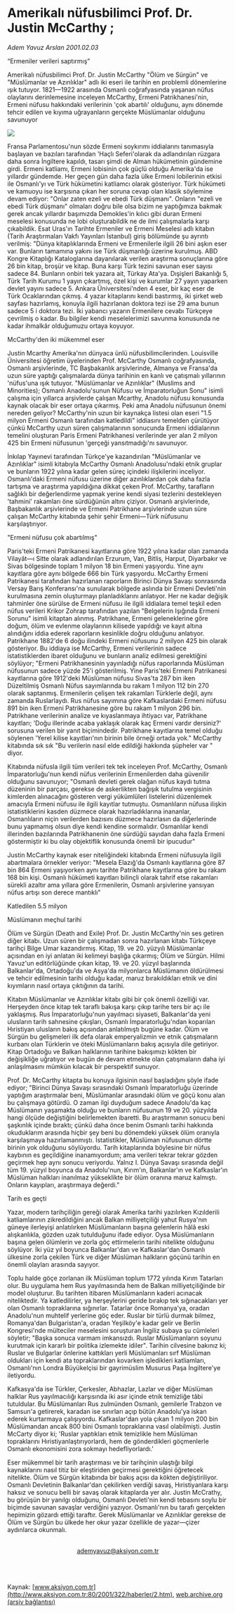# Amerikalı nüfusbilimci Prof. Dr. Justin McCarthy ;

*Adem Yavuz Arslan 2001.02.03*

<div>
 <p class="baslik">
  “Ermeniler verileri saptırmış”
 </p>
 <p class="spot">
  Amerikalı nüfusbilimci Prof. Dr.  Justin McCarthy "Ölüm ve  Sürgün" ve "Müslümanlar ve  Azınlıklar" adlı iki eseri ile tarihin en problemli dönemlerine  ışık tutuyor. 1821—1922  arasında Osmanlı coğrafyasında  yaşanan nüfus olaylarını  derinlemesine inceleyen  McCarthy, Ermeni Patrikhanesi'nin, Ermeni nüfusu hakkındaki  verilerinin 'çok abartılı'  olduğunu, aynı dönemde tehcir  edilen ve kıyıma uğrayanların  gerçekte Müslümanlar olduğunu savunuyor
 </p>
 <p class="metin">
 </p>
 <img border="0" src="/web/20020429111146im_/http://www.aksiyon.com.tr/2001/322/resimler/Ermeni.jpg"/>
 <p class="metin">
  Fransa Parlamentosu'nun sözde Ermeni soykırımı iddialarını tanımasıyla başlayan ve bazıları tarafından 'Haçlı Seferi'olarak da adlandırılan rüzgara daha sonra İngiltere kapıldı, tasarı şimdi de Alman hükümetinin gündemine girdi. Ermeni katliamı, Ermeni lobisinin çok güçlü olduğu Amerika'da ise yıllardır gündemde. Her geçen gün daha fazla ülke Ermeni lobilerinin etkisi ile Osmanlı'yı ve Türk hükümetini katliamcı olarak gösteriyor. Türk hükümeti ve kamuoyu ise karşısına çıkan her soruna cevap olan klasik söylemine devam ediyor: "Onlar zaten ezeli ve ebedi Türk düşmanı". Onların "ezeli ve ebedi Türk düşmanı" olmaları doğru bile olsa bizim ne yaptığımıza bakmak gerek ancak yıllardır başımızda Demokles'in kılıcı gibi duran Ermeni meselesi konusunda ne lobi oluşturabildik ne de ilmi çalışmalarla karşı çıkabildik. Esat Uras'ın Tarihte Ermeniler ve Ermeni Meselesi adlı kitabın (Tarih Araştırmaları Vakfı Yayınları İstanbul) giriş bölümünde şu ayrıntı verilmiş: "Dünya kitaplıklarında Ermeni ve Ermenilerle ilgili 26 bini aşkın eser var. Bunların tamamına yakını ise Türk düşmanlığı üzerine kurulmuş. ABD Kongre Kitaplığı Kataloglarına dayanılarak verilen araştırma sonuçlarına göre 26 bin kitap, broşür ve kitap. Buna karşı Türk tezini savunan eser sayısı sadece 84. Bunların onbiri tek yazara ait, Türkay Ata'ya. Dışişleri Bakanlığı 5, Türk Tarih Kurumu 1 yayın çıkartmış, özel kişi ve kurumlar 27 yayın yaparken devlet yayını sadece 5. Ankara Üniversitesi'nden 4 eser, bir kaç eser de Türk Ocaklarından çıkmış. 4 yazar kitaplarını kendi bastırmış, iki şirket web sayfası hazırlamış, konuyla ilgili hazırlanan doktora tezi ise 29 ama bunun sadece 5 i doktora tezi. İki yabancı yazarın Ermenilere cevabı Türkçeye çevrilmiş o kadar. Bu bilgiler kendi meselelerimizi savunma konusunda ne kadar ihmalkâr olduğumuzu ortaya koyuyor.
 </p>
 <p class="metin">
  McCarthy'den iki mükemmel eser
 </p>
 <p class="metin">
  Justin Mcarthy Amerika'nın dünyaca ünlü nüfusbilimcilerinden. Louisville Üniversitesi öğretim üyelerinden Prof. McCarthy Osmanlı coğrafyasında, Osmanlı arşivlerinde, TC Başbakanlık arşivlerinde, Almanya ve Fransa'da uzun süre yaptığı çalışmalarda dünya tarihinin en kanlı ve çatışmalı yıllarının 'nüfus'una ışık tutuyor. "Müslümanlar ve Azınlıklar" (Muslims and Minorities); Osmanlı Anadolu'sunun Nüfusu ve İmparatorluğun Sonu" isimli çalışma için yıllarca arşivlerde çalışan Mcarthy, Anadolu nüfusu konusunda kaynak olacak bir eser ortaya çıkarmış. Peki ama Anadolu nüfusunun önemi nereden geliyor? McCarthy'nin uzun bir kaynakça listesi olan eseri "1.5 milyon Ermeni Osmanlı tarafından katledildi" iddiasını temelden çürütüyor çünkü McCarthy uzun süren çalışmalarının sonucunda Ermeni iddialarının temelini oluşturan Paris Ermeni Patrikhanesi verilerinde yer alan 2 milyon 425 bin Ermeni nüfusunun 'gerçeği yansıtmadığı'nı savunuyor.
 </p>
 <p class="metin">
  İnkılap Yayınevi tarafından Türkçe'ye kazandırılan "Müslümanlar ve Azınlıklar" isimli kitabıyla McCarthy Osmanlı Anadolusu'ndaki etnik gruplar ve bunların 1922 yılına kadar gelen süreç içindeki ilişkilerini inceliyor. Osmanlı'daki Ermeni nüfusu üzerine diğer azınlıklardan çok daha fazla tartışma ve araştırma yapıldığına dikkat çeken Prof. McCarthy, tarafların sağlıklı bir değerlendirme yapmak yerine kendi siyasi tezlerini destekleyen 'tahmini' rakamları öne sürdüğünün altını çiziyor. Osmanlı arşivlerinde, Başbakanlık arşivlerinde ve Ermeni Patrikhane arşivlerinde uzun süre çalışan McCarthy kitabında şehir şehir Ermeni—Türk nüfusunu karşılaştırıyor.
 </p>
 <p class="metin">
  "Ermeni nüfusu çok abartılmış"
 </p>
 <p class="metin">
  Paris'teki Ermeni Patrikanesi kayıtlarına göre 1922 yılına kadar olan zamanda Vilayât—ı Sitte olarak adlandırılan Erzurum, Van, Bitlis, Harput, Diyarbakır ve Sivas bölgesinde toplam 1 milyon 18 bin Ermeni yaşıyordu. Yine aynı kayıtlara göre aynı bölgede 666 bin Türk yaşıyordu. McCarthy Ermeni Patrikanesi tarafından hazırlanan raporların Birinci Dünya Savaşı sonrasında Versay Barış Konferansı'na sunularak bölgede aslında bir Ermeni Devleti'nin kurulmasına zemin oluşturmayı planladıklarını anlatıyor. Her ne kadar değişik tahminler öne sürülse de Ermeni nüfusu ile ilgili iddialara temel teşkil eden nüfus verileri Krikor Zohrap tarafından yazılan "Belgelerin Işığında Ermeni Sorunu" isimli kitaptan alınmış. Patrikhane, Ermeni geleneklerine göre doğum, ölüm ve evlenme olaylarının kilisede yapıldığı ve kayıt altına alındığını iddia ederek raporların kesinlikle doğru olduğunu anlatıyor. Patrikhane 1882'de 6 doğu ilindeki Ermeni nüfusunu 2 milyon 425 bin olarak gösteriyor. Bu iddiaya ise McCarthy, Ermeni verilerinin sadece istatistiklerden ibaret olduğunu ve bunların analiz edilmesi gerektiğini söylüyor; "Ermeni Patrikhanesinin yayınladığı nüfus raporlarında Müslüman nüfusunun sadece yüzde 25'i gösterilmiş. Yine Paris'teki Ermeni Patrikanesi kayıtlarına göre 1912'deki Müslüman nüfusu Sivas'ta 287 bin iken Düzeltilmiş Osmanlı Nüfus sayımlarında bu rakam 1 milyon 112 bin 270 olarak saptanmış. Ermenilerin çelişen tek rakamları Türklerle değil, aynı zamanda Ruslarlaydı. Rus nüfus sayımına göre Kafkaslardaki Ermeni nüfusu 891 bin iken Ermeni Patrikhanesine göre bu rakam 1 milyon 296 bin. Patrikhane verilerinin analize ve kıyaslanmaya ihtiyacı var, Patrikhane kayıtları; 'Doğu illerinde acaba yaklaşık olarak kaç Ermeni vardır dersiniz?' sorusuna verilen bir yanıt biçimindedir. Patrikhane kayıtlarına temel olduğu söylenen 'Yerel kilise kayıtları'nın birinin bile örneği ortada yok." McCarthy kitabında sık sık "Bu verilerin nasıl elde edildiği hakkında şüpheler var " diyor.
 </p>
 <p class="metin">
  Kitabında nüfusla ilgili tüm verileri tek tek inceleyen Prof. McCarthy, Osmanlı İmparatorluğu'nun kendi nüfus verilerinin Ermenilerden daha güvenilir olduğunu savunuyor; "Osmanlı devleti gerek olağan nüfus kaydı tutma düzeninin bir parçası, gerekse de askerlikten bağışık tutulma vergisinin kimlerden alınacağını gösteren vergi yükümlüleri listelerini düzenlemek amacıyla Ermeni nüfusu ile ilgili kayıtlar tutmuştu. Osmanlıların nüfusa ilişkin istatistiklerini kasden düzmece olarak hazırladıklarına inananlar, Osmanlıların niçin verilerden bazısını düzmece hazırlasın da diğerlerinde bunu yapmamış olsun diye kendi kendine sormalıdır. Osmanlılar kendi illerinden bazılarında Patrikhanenin öne sürdüğü sayıdan daha fazla Ermeni göstermiştir ki bu olay objektiflik konusunda önemli bir ipucudur"
 </p>
 <p class="metin">
  Justin McCarthy kaynak eser niteliğindeki kitabında Ermeni nüfusuyla ilgili abartmalara örnekler veriyor: "Mesela Elazığ'da Osmanlı kayıtlarına göre 87 bin 864 Ermeni yaşıyorken aynı tarihte Patrikhane kayıtlarına göre bu rakam 168 bin kişi. Osmanlı hükümeti kayıtları bilinçli olarak tahrif etse rakamları sürekli azaltır ama yıllara göre Ermenilerin, Osmanlı arşivlerine yansıyan nüfus artışı son derece mantıklı"
 </p>
 <p class="metin">
  Katledilen 5.5 milyon
 </p>
 <p class="metin">
  Müslümanın meçhul tarihi
 </p>
 <p class="metin">
  Ölüm ve Sürgün (Death and Exile) Prof. Dr. Justin McCarthy'nin ses getiren diğer kitabı. Uzun süren bir çalışmadan sonra hazırlanan kitabı Türkçeye tarihçi Bilge Umar kazandırmış. Kitap, 19. ve 20. yüzyılı Müslümanlar açısından en iyi anlatan iki kelimeyi başlığa çıkarmış; Ölüm ve Sürgün. Hilmi Yavuz'un editörlüğünde çıkan kitap, 19. ve 20. yüzyıl başlarında Balkanlar'da, Ortadoğu'da ve Asya'da milyonlarca Müslümanın öldürülmesi ve tehcir edilmesinin tarihi olduğu kadar, maruz bırakıldıkları etnik ve dini kıyımların nasıl ortaya çıktığının da tarihi.
 </p>
 <p class="metin">
  Kitabın Müslümanlar ve Azınlıklar kitabı gibi bir çok önemli özelliği var. Herşeyden önce kitap tek taraflı bakışa karşı çıkıp tarihe ters bir açı ile yaklaşmış. Rus İmparatorluğu'nun yayılmacı siyaseti, Balkanlar'da yeni ulusların tarih sahnesine çıkışları, Osmanlı İmparatorluğu'ndan koparılan Hıristiyan ulusların bakış açısından anlatılmıştı bugüne kadar. Ölüm ve Sürgün bu gelişmeleri ilk defa olarak emperyalizmin ve etnik çatışmaların kurbanı olan Türklerin ve öteki Müslümanların bakış açısıyla dile getiriyor. Kitap Ortadoğu ve Balkan halklarının tarihine bakışımızı kökten bir değişikliğe uğratıyor ve bugün de devam etmekte olan çatışmaların daha iyi anlaşılmasını mümkün kılacak bir perspektif sunuyor.
 </p>
 <p class="metin">
  Prof. Dr. McCarthy kitapta bu konuya ilgisinin nasıl başladığını şöyle ifade ediyor; "Birinci Dünya Savaşı sırasındaki Osmanlı İmparatorluğu üzerinde yaptığım araştırmalar beni, Müslümanlar arasındaki ölüm ve göçü konu alan bu çalışmaya götürdü. O zaman ilgi duyduğum sadece Anadolu'da kaç Müslümanın yaşamakta olduğu ve bunların nüfusunun 19 ve 20. yüzyılda hangi ölçüde değiştiğini belirlemekten ibaretti. Bu araştırmanın sonucu beni şaşkınlık içinde bıraktı; çünkü daha önce benim Osmanlı tarihi hakkında okuduklarım arasında hiçbir şey beni bu dönemdeki yüksek ölüm oranıyla karşılaşmaya hazırlamanmıştı. İstatistikler, Müslüman nüfusunun dörtte birinin yok olduğunu söylüyordu. Tarih kitaplarında böylesine bir nüfus kaybının es geçildiğine inanamıyordum; ama verileri tekrar tekrar gözden geçirmek hep aynı sonucu veriyordu. Yalnız I. Dünya Savaşı sırasında değil tüm 19. yüzyıl boyunca da Anadolu'nun, Kırım'ın, Balkanlar'ın ve Kafkaslar'ın Müslüman halkları inanılmaz yükseklikte bir ölüm oranına maruz kalmıştı. Onların kayıpları, araştırmaya değerdi."
 </p>
 <p class="metin">
  Tarih es geçti
 </p>
 <p class="metin">
  Yazar, modern tarihçiliğin gereği olarak Amerika tarihi yazılırken Kızılderili katliamlarının zikredildiğini ancak Balkan milliyetçiliği yahut Rusya'nın güneye ilerleyişi anlatılırken Müslümanların başına gelenlerin hâlâ eski alışkanlıkla, gözden uzak tutulduğunu ifade ediyor. Oysa Müslümanların başına gelen ölümlerin ve zorla göç ettirmelerin tarihi nitelikte olduğunu söylüyor. İki yüz yıl boyunca Balkanlar'dan ve Kafkaslar'dan Osmanlı ülkesine zorla çekilen Türk ve diğer Müslüman halkların göçünü tarihin en önemli olayları arasında sayıyor.
 </p>
 <p class="metin">
  Toplu halde göçe zorlanan ilk Müslüman toplum 1772 yılında Kırım Tatarları olur. Bu uygulama hem Rus yayılmasında hem de Balkan milliyetçiliğinde bir model oluşturur. Bu tarihten itibaren Müslümanların kaderi acınacak niteliktedir. Ya katledilirler, ya herşeylerini geride bırakıp tek sığınacakları yer olan Osmanlı topraklarına sığınırlar. Tatarlar önce Romanya'ya, oradan Anadolu'nun muhtelif yerlerine göç eder. Ruslar bir türlü durmak bilmez, Romanya'dan Bulgaristan'a, oradan Yeşilköy'e kadar gelir ve Berlin Kongresi'nde mülteciler meselesini soruşturan İngiliz subaya şu cümleleri söyletir; "Başka sonuca varmam imkansızdı. Ruslar Müslümanların soyunu kurutmak için kararlı bir politika izlemekte idiler". Tarihin cilvesine bakınız ki; Ruslar ve Bulgarlar önlerine kattıkları yerli Müslümanları sırf Müslüman oldukları için kendi ata topraklarından kovarken işledikleri katliamları, Osmanlı'nın Londra Büyükelçisi bir gayrimüslim Musurus Paşa İngiltere'ye iletiyordu.
 </p>
 <p class="metin">
  Kafkasya'da ise Türkler, Çerkesler, Abhazlar, Lazlar ve diğer Müslüman halklar Rus yayılmacılığı karşısında iki asır içinde etnik temizliğe tâbi tutuldular. Bu Müslümanları Rus zulmünden Osmanlı, gemilerle Trabzon ve Samsun'a getirerek, karadan ise sınırları açıp bütün Anadolu'ya iskan ederek kurtarmaya çalışıyordu. Kafkaslar'dan yola çıkan 1 milyon 200 bin Müslümandan ancak 800 bini Osmanlı topraklarına vasıl olabilmişti. Justin McCarty diyor ki; 'Ruslar yaptıkları etnik temizlikle hem Müslüman topraklarını Hıristiyanlaştırıyorlardı, hem de gönderdikleri göçmenlerle Osmanlı ekonomisini zora sokmayı hedefliyorlardı.'
 </p>
 <p class="metin">
  Eser mükemmel bir tarih araştırması ve bir tarihçinin ulaştığı bilgi kaynaklarını nasıl titiz bir eleştiriden geçirmesi gerektiğini öğretecek nitelikte. Ölüm ve Sürgün kitabında bir bakış açısı da kökten değiştiriliyor. Osmanlı Devletinin Balkanlar'dan çekilirken verdiği savaş, Hıristiyanlara karşı haksız ve sonucu belli bir savaş olarak kitaplarda yer alır. Justin McCrathy, bu görüşün bir yanılgı olduğunu, Osmanlı Devleti'nin kendi tebasını soylu bir biçimde savunan savaşlar verdiğini yazıyor. Osmanlı'nın bu tarafı gerçekten hepimizin gözardı ettiği taraftır. Gerek Müslümanlar ve Azınlıklar gerekse de Ölüm ve Sürgün bu ülkede her okur yazar özellikle de yazar—çizer aydınlarca okunmalı.
 </p>
 <br/>
 <center>
  <a class="anaorta" href="http://web.archive.org/web/20020429111146/mailto:ademyavuz@aksiyon.com.tr">
   ademyavuz@aksiyon.com.tr
  </a>
 </center>
 <br/>
 <br/>
 <br/>
</div>

Kaynak: [www.aksiyon.com.tr](http://www.aksiyon.com.tr:80/2001/322/haberler/2.htm), [web.archive.org (arşiv bağlantısı)](http://web.archive.org/web/20020429111146/http://www.aksiyon.com.tr:80/2001/322/haberler/2.htm)
